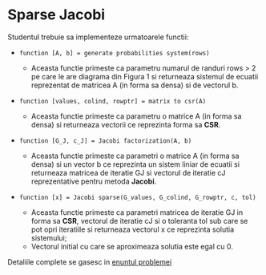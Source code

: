 # Sparse Jacobi
Studentul trebuie sa implementeze urmatoarele functii:

* `function [A, b] = generate probabilities system(rows)`
    - Aceasta functie primeste ca parametru numarul de randuri rows > 2 pe care le are diagrama din
Figura 1 si returneaza sistemul de ecuatii reprezentat de matricea A (in forma sa densa) si de vectorul b.

* `function [values, colind, rowptr] = matrix to csr(A)`
    - Aceasta functie primeste ca parametru o matrice A (in forma sa densa) si returneaza vectorii ce reprezinta forma sa **CSR**.

* `function [G_J, c_J] = Jacobi factorization(A, b)`
    - Aceasta functie primeste ca parametri o matrice A (in forma sa densa) si un vector b ce reprezinta
un sistem liniar de ecuatii si returneaza matricea de iteratie GJ si vectorul de iteratie cJ reprezentative pentru metoda **Jacobi**.

* `function [x] = Jacobi sparse(G_values, G_colind, G_rowptr, c, tol)`
    - Aceasta functie primeste ca parametri matricea de iteratie GJ in forma sa **CSR**, vectorul de
iteratie cJ si o toleranta tol sub care se pot opri iteratiile si returneaza vectorul x ce reprezinta
solutia sistemului;
    - Vectorul initial cu care se aproximeaza solutia este egal cu 0.

Detaliile complete se gasesc in [enuntul problemei](https://github.com/btudorache/ml-introduction/blob/master/Tema%201%20-%202020.pdf)